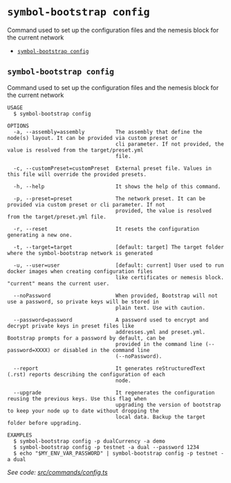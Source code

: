 `symbol-bootstrap config`
=========================

Command used to set up the configuration files and the nemesis block for the current network

* [`symbol-bootstrap config`](#symbol-bootstrap-config)

## `symbol-bootstrap config`

Command used to set up the configuration files and the nemesis block for the current network

```
USAGE
  $ symbol-bootstrap config

OPTIONS
  -a, --assembly=assembly          The assembly that define the node(s) layout. It can be provided via custom preset or
                                   cli parameter. If not provided, the value is resolved from the target/preset.yml
                                   file.

  -c, --customPreset=customPreset  External preset file. Values in this file will override the provided presets.

  -h, --help                       It shows the help of this command.

  -p, --preset=preset              The network preset. It can be provided via custom preset or cli parameter. If not
                                   provided, the value is resolved from the target/preset.yml file.

  -r, --reset                      It resets the configuration generating a new one.

  -t, --target=target              [default: target] The target folder where the symbol-bootstrap network is generated

  -u, --user=user                  [default: current] User used to run docker images when creating configuration files
                                   like certificates or nemesis block. "current" means the current user.

  --noPassword                     When provided, Bootstrap will not use a password, so private keys will be stored in
                                   plain text. Use with caution.

  --password=password              A password used to encrypt and decrypt private keys in preset files like
                                   addresses.yml and preset.yml. Bootstrap prompts for a password by default, can be
                                   provided in the command line (--password=XXXX) or disabled in the command line
                                   (--noPassword).

  --report                         It generates reStructuredText (.rst) reports describing the configuration of each
                                   node.

  --upgrade                        It regenerates the configuration reusing the previous keys. Use this flag when
                                   upgrading the version of bootstrap to keep your node up to date without dropping the
                                   local data. Backup the target folder before upgrading.

EXAMPLES
  $ symbol-bootstrap config -p dualCurrency -a demo
  $ symbol-bootstrap config -p testnet -a dual --password 1234
  $ echo "$MY_ENV_VAR_PASSWORD" | symbol-bootstrap config -p testnet -a dual
```

_See code: [src/commands/config.ts](https://github.com/nemtech/symbol-bootstrap/blob/v1.0.8/src/commands/config.ts)_
